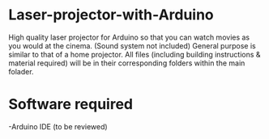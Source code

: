 # Laser-projector-with-Arduino
High quality laser projector for Arduino so that you can watch movies as you would at the cinema. (Sound system not included)
General purpose is similar to that of a home projector. All files (including building instructions & material required) will be in their corresponding folders within the main folader.
# Software required
-Arduino IDE
(to be reviewed)

